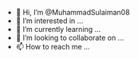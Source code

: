 - 👋 Hi, I’m @MuhammadSulaiman08
- 👀 I’m interested in ...
- 🌱 I’m currently learning ...
- 💞️ I’m looking to collaborate on ...
- 📫 How to reach me ...

<!---
MuhammadSulaiman08/MuhammadSulaiman08 is a ✨ special ✨ repository because its `README.md` (this file) appears on your GitHub profile.
You can click the Preview link to take a look at your changes.
